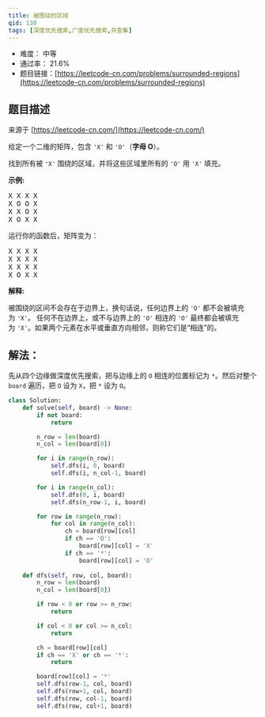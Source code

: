 ```yaml
---
title: 被围绕的区域
qid: 130
tags: [深度优先搜索,广度优先搜索,并查集]
---
```



- 难度： 中等
- 通过率： 21.6%
- 题目链接：[https://leetcode-cn.com/problems/surrounded-regions](https://leetcode-cn.com/problems/surrounded-regions)


## 题目描述

来源于 [https://leetcode-cn.com/](https://leetcode-cn.com/)

<p>给定一个二维的矩阵，包含&nbsp;<code>&#39;X&#39;</code>&nbsp;和&nbsp;<code>&#39;O&#39;</code>（<strong>字母 O</strong>）。</p>

<p>找到所有被 <code>&#39;X&#39;</code> 围绕的区域，并将这些区域里所有的&nbsp;<code>&#39;O&#39;</code> 用 <code>&#39;X&#39;</code> 填充。</p>

<p><strong>示例:</strong></p>

<pre>X X X X
X O O X
X X O X
X O X X
</pre>

<p>运行你的函数后，矩阵变为：</p>

<pre>X X X X
X X X X
X X X X
X O X X
</pre>

<p><strong>解释:</strong></p>

<p>被围绕的区间不会存在于边界上，换句话说，任何边界上的&nbsp;<code>&#39;O&#39;</code>&nbsp;都不会被填充为&nbsp;<code>&#39;X&#39;</code>。 任何不在边界上，或不与边界上的&nbsp;<code>&#39;O&#39;</code>&nbsp;相连的&nbsp;<code>&#39;O&#39;</code>&nbsp;最终都会被填充为&nbsp;<code>&#39;X&#39;</code>。如果两个元素在水平或垂直方向相邻，则称它们是&ldquo;相连&rdquo;的。</p>


## 解法：

先从四个边缘做深度优先搜索，把与边缘上的 `O` 相连的位置标记为 `*`。然后对整个 `board` 遍历，把 `O` 设为 `X`，把 `*` 设为 `O`。


```python
class Solution:
    def solve(self, board) -> None:
        if not board:
            return

        n_row = len(board)
        n_col = len(board[0])

        for i in range(n_row):
            self.dfs(i, 0, board)
            self.dfs(i, n_col-1, board)

        for i in range(n_col):
            self.dfs(0, i, board)
            self.dfs(n_row-1, i, board)

        for row in range(n_row):
            for col in range(n_col):
                ch = board[row][col]
                if ch == 'O':
                    board[row][col] = 'X'
                if ch == '*':
                    board[row][col] = 'O'
                
    def dfs(self, row, col, board):
        n_row = len(board)
        n_col = len(board[0])

        if row < 0 or row >= n_row:
            return

        if col < 0 or col >= n_col:
            return

        ch = board[row][col]
        if ch == 'X' or ch == '*':
            return

        board[row][col] = '*'
        self.dfs(row-1, col, board)
        self.dfs(row+1, col, board)
        self.dfs(row, col-1, board)
        self.dfs(row, col+1, board)

```